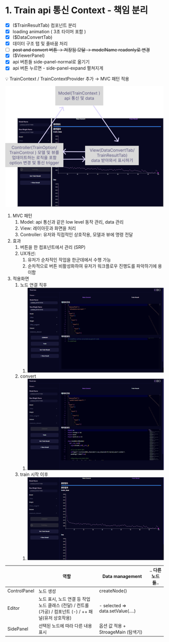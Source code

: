 # 1. Train api 통신 Context - 책임 분리

- [x]  ($TrainResultTab) 컴포넌트 분리
  - [x]  loading animation ( 3초 타이머 포함 )
- [x]  ($DataConvertTab)
  - [x]  데이터 구조 탭 및 줄바꿈 처리
  - [ ]  ~~post and convert 버튼 → 저장됨 모달 → modelName readonly로 변경~~
- [x]  ($ViewerPanel)
  - [x]  api 버튼들 side-panel-normal로 옮기기
  - [x]  api 버튼 누르면 - side-panel-expand 펼쳐지게

💡 TrainContext / TrainContextProvider 추가 → MVC 패턴 적용

![mvc패턴을 적용한 trainer pannel 화면](/images/mvc_trainer.png)

1. MVC 패턴
    1. Model: api 통신과 같은 low level 동작 관리, data 관리
    2. View: 레이아웃과 화면을 처리
    3. Controller: 유저와 직접적인 상호작용, 모델과 뷰에 명령 전달
2. 효과
    1. 버튼을 한 컴포넌트에서 관리 (SRP)
    2. UX개선: 
        1. 유저가 순차적인 작업을 한군데에서 수행 가능 
        2. 순차적으로 버튼 비활성화하여 유저가 워크플로우 진행도를 파악하기에 용이함
3. 적용화면
    1. 노드 연결 직후
        1. ![노드 연결 직후](/images/mvc_trainer_01.png)
    2. convert
        1. ![convert](/images/mvc_trainer_02.png)
    3. train 시작 이후
        1. ![train 시작 이후](/images/mvc_trainer_03.png)

|  | 역할 | Data management | .. 다른 노드들.. |
| --- | --- | --- | --- |
| ControlPanel | 노드 생성 | createNode() |  |
| Editor | 노드 표시, 노드 연결 등 작업  노드 클래스 (전달) / 컨트롤 (가공) / 컴포넌트 (-) / ++ 패널(유저 상호작용) | - selected ⇒ data.setValue(….) |  |
| SidePanel | 선택된 노드에 따라 다른 내용 표시 | 옵션 값 적용 + StroageMain (탐색기) |  |
